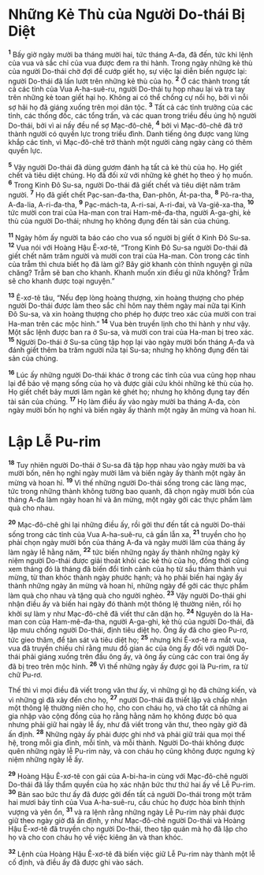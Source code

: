 # Những Kẻ Thù của Người Do-thái Bị Diệt
<sup><b>1</b></sup> Bấy giờ ngày mười ba tháng mười hai, tức tháng A-đa, đã đến, tức khi lệnh của vua và sắc chỉ của vua được đem ra thi hành. Trong ngày những kẻ thù của người Do-thái chờ đợi để cướp giết họ, sự việc lại diễn biến ngược lại: người Do-thái đã lấn lướt trên những kẻ thù của họ. <sup><b>2</b></sup> Ở các thành trong tất cả các tỉnh của Vua A-ha-suê-ru, người Do-thái tụ họp nhau lại và tra tay trên những kẻ toan giết hại họ. Không ai có thể chống cự nổi họ, bởi vì nỗi sợ hãi họ đã giáng xuống trên mọi dân tộc. <sup><b>3</b></sup> Tất cả các tỉnh trưởng của các tỉnh, các thống đốc, các tổng trấn, và các quan trong triều đều ủng hộ người Do-thái, bởi vì ai nấy đều nể sợ Mạc-đô-chê, <sup><b>4</b></sup> bởi vì Mạc-đô-chê đã trở thành người có quyền lực trong triều đình. Danh tiếng ông được vang lừng khắp các tỉnh, vì Mạc-đô-chê trở thành một người càng ngày càng có thêm quyền lực.

<sup><b>5</b></sup> Vậy người Do-thái đã dùng gươm đánh hạ tất cả kẻ thù của họ. Họ giết chết và tiêu diệt chúng. Họ đã đối xử với những kẻ ghét họ theo ý họ muốn. <sup><b>6</b></sup> Trong Kinh Đô Su-sa, người Do-thái đã giết chết và tiêu diệt năm trăm người. <sup><b>7</b></sup> Họ đã giết chết Pạc-san-đa-tha, Đan-phôn, Át-pa-tha, <sup><b>8</b></sup> Pô-ra-tha, A-đa-lia, A-ri-đa-tha, <sup><b>9</b></sup> Pạc-mách-ta, A-ri-sai, A-ri-đai, và Va-giê-xa-tha, <sup><b>10</b></sup> tức mười con trai của Ha-man con trai Ham-mê-đa-tha, người A-ga-ghi, kẻ thù của người Do-thái; nhưng họ không đụng đến tài sản của chúng.

<sup><b>11</b></sup> Ngày hôm ấy người ta báo cáo cho vua số người bị giết ở Kinh Đô Su-sa. <sup><b>12</b></sup> Vua nói với Hoàng Hậu Ê-xơ-tê, “Trong Kinh Đô Su-sa người Do-thái đã giết chết năm trăm người và mười con trai của Ha-man. Còn trong các tỉnh của trẫm thì chưa biết họ đã làm gì? Bây giờ khanh còn thỉnh nguyện gì nữa chăng? Trẫm sẽ ban cho khanh. Khanh muốn xin điều gì nữa không? Trẫm sẽ cho khanh được toại nguyện.”

<sup><b>13</b></sup> Ê-xơ-tê tâu, “Nếu đẹp lòng hoàng thượng, xin hoàng thượng cho phép người Do-thái được làm theo sắc chỉ hôm nay thêm ngày mai nữa tại Kinh Đô Su-sa, và xin hoàng thượng cho phép họ được treo xác của mười con trai Ha-man trên các mộc hình.” <sup><b>14</b></sup> Vua bèn truyền lịnh cho thi hành y như vậy. Một sắc lệnh được ban ra ở Su-sa, và mười con trai của Ha-man bị treo xác. <sup><b>15</b></sup> Người Do-thái ở Su-sa cũng tập họp lại vào ngày mười bốn tháng A-đa và đánh giết thêm ba trăm người nữa tại Su-sa; nhưng họ không đụng đến tài sản của chúng.

<sup><b>16</b></sup> Lúc ấy những người Do-thái khác ở trong các tỉnh của vua cũng họp nhau lại để bảo vệ mạng sống của họ và được giải cứu khỏi những kẻ thù của họ. Họ giết chết bảy mươi lăm ngàn kẻ ghét họ; nhưng họ không đụng tay đến tài sản của chúng. <sup><b>17</b></sup> Họ làm điều ấy vào ngày mười ba tháng A-đa, còn ngày mười bốn họ nghỉ và biến ngày ấy thành một ngày ăn mừng và hoan hỉ.


# Lập Lễ Pu-rim
<sup><b>18</b></sup> Tuy nhiên người Do-thái ở Su-sa đã tập họp nhau vào ngày mười ba và mười bốn, nên họ nghỉ ngày mười lăm và biến ngày ấy thành một ngày ăn mừng và hoan hỉ. <sup><b>19</b></sup> Vì thế những người Do-thái sống trong các làng mạc, tức trong những thành không tường bao quanh, đã chọn ngày mười bốn của tháng A-đa làm ngày hoan hỉ và ăn mừng, một ngày gởi các thực phẩm làm quà cho nhau.

<sup><b>20</b></sup> Mạc-đô-chê ghi lại những điều ấy, rồi gởi thư đến tất cả người Do-thái sống trong các tỉnh của Vua A-ha-suê-ru, cả gần lẫn xa, <sup><b>21</b></sup> truyền cho họ phải chọn ngày mười bốn của tháng A-đa và ngày mười lăm của tháng ấy làm ngày lễ hằng năm, <sup><b>22</b></sup> tức biến những ngày ấy thành những ngày kỷ niệm người Do-thái được giải thoát khỏi các kẻ thù của họ, đồng thời cũng xem tháng đó là tháng đã biến đổi tình cảnh của họ từ sầu thảm thành vui mừng, từ than khóc thành ngày phước hạnh; và họ phải biến hai ngày ấy thành những ngày ăn mừng và hoan hỉ, những ngày để gởi các thực phẩm làm quà cho nhau và tặng quà cho người nghèo. <sup><b>23</b></sup> Vậy người Do-thái ghi nhận điều ấy và biến hai ngày đó thành một thông lệ thường niên, rồi họ khởi sự làm y như Mạc-đô-chê đã viết thư căn dặn họ. <sup><b>24</b></sup> Nguyên do là Ha-man con của Ham-mê-đa-tha, người A-ga-ghi, kẻ thù của người Do-thái, đã lập mưu chống người Do-thái, định tiêu diệt họ. Ông ấy đã cho gieo Pu-rơ, tức gieo thăm, để tàn sát và tiêu diệt họ; <sup><b>25</b></sup> nhưng khi Ê-xơ-tê ra mắt vua, vua đã truyền chiếu chỉ rằng mưu đồ gian ác của ông ấy đối với người Do-thái phải giáng xuống trên đầu ông ấy, và ông ấy cùng các con trai ông ấy đã bị treo trên mộc hình. <sup><b>26</b></sup> Vì thế những ngày ấy được gọi là Pu-rim, ra từ chữ Pu-rơ.

Thế thì vì mọi điều đã viết trong văn thư ấy, vì những gì họ đã chứng kiến, và vì những gì đã xảy đến cho họ, <sup><b>27</b></sup> người Do-thái đã thiết lập và chấp nhận một thông lệ thường niên cho họ, cho con cháu họ, và cho tất cả những ai gia nhập vào cộng đồng của họ rằng hằng năm họ không được bỏ qua nhưng phải giữ hai ngày lễ ấy, như đã viết trong văn thư, theo ngày giờ đã ấn định. <sup><b>28</b></sup> Những ngày ấy phải được ghi nhớ và phải giữ trải qua mọi thế hệ, trong mỗi gia đình, mỗi tỉnh, và mỗi thành. Người Do-thái không được quên những ngày lễ Pu-rim này, và con cháu họ cũng không được ngưng kỷ niệm những ngày lễ ấy.

<sup><b>29</b></sup> Hoàng Hậu Ê-xơ-tê con gái của A-bi-ha-in cùng với Mạc-đô-chê người Do-thái đã lấy thẩm quyền của họ xác nhận bức thư thứ hai ấy về Lễ Pu-rim. <sup><b>30</b></sup> Bản sao bức thư ấy đã được gởi đến tất cả người Do-thái trong một trăm hai mươi bảy tỉnh của Vua A-ha-suê-ru, cầu chúc họ được hòa bình thịnh vượng và yên ổn, <sup><b>31</b></sup> và ra lệnh rằng những ngày Lễ Pu-rim này phải được giữ theo ngày giờ đã ấn định, y như Mạc-đô-chê người Do-thái và Hoàng Hậu Ê-xơ-tê đã truyền cho người Do-thái, theo tập quán mà họ đã lập cho họ và cho con cháu họ về việc kiêng ăn và than khóc.

<sup><b>32</b></sup> Lệnh của Hoàng Hậu Ê-xơ-tê đã biến việc giữ Lễ Pu-rim này thành một lễ cố định, và điều ấy đã được ghi vào sách.